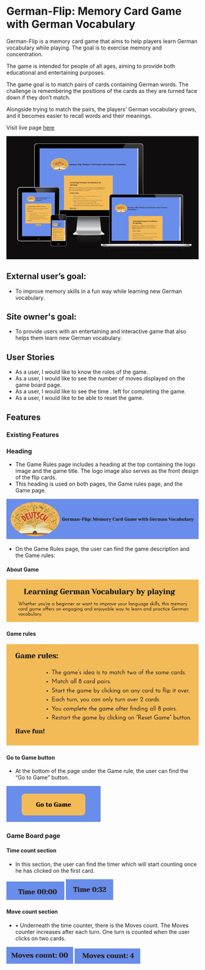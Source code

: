 
# German-Flip: Memory Card Game with German Vocabulary

German-Flip is a memory card game that aims to help players learn German vocabulary while playing. The goal is to exercise memory and concentration.

The game is intended for people of all ages, aiming to provide both educational and entertaining purposes. 

The game goal is to match pairs of cards containing German words. The challenge is remembering the positions of the cards as they are turned face down if they don’t match. 

Alongside trying to match the pairs, the players’ German vocabulary grows, and it becomes easier to recall words and their meanings. 

Visit live page [here](https://adrianastoi.github.io/german-flip/) 

![Responsive](https://github.com/AdrianaStoi/german-flip/blob/main/documentation/imagesreadme/i_am_responsive.png)


## External user’s goal:

<ul>
    <li>To improve memory skills in a fun way while learning new German vocabulary. </li>
</ul>

## Site owner's goal:

<ul>
    <li>To provide users with an entertaining and interactive game that also helps them learn new German vocabulary.  </li>
</ul>

## User Stories

<ul>
    <li>As a user, I would like to know the rules of the game.</li>
    <li>As a user, I would like to see the number of moves displayed on the game board page. </li>
    <li>As a user, I would like to see the time . left for completing the game. </li>
    <li>As a user, I would like to be able to reset the game. </li>
</ul>

## Features

### Existing Features

### Heading 

<ul>
  <li>The Game Rules page includes a heading at the top containing the logo image and the game title.  The logo image also serves as the front design of the flip cards. </li>
   <li>This heading is used on both pages, the Game rules page, and the Game page.</li>
</ul>

![Heading logo image and game name](https://github.com/AdrianaStoi/german-flip/blob/main/documentation/imagesreadme/logo_game_name_heading.png)

<ul>
  <li> On the Game Rules page, the user can find the game description and the Game rules: </li>
</ul>

#### About Game
![About Game](https://github.com/AdrianaStoi/german-flip/blob/main/documentation/imagesreadme/about_game_section.png)

#### Game rules

![Game rules](https://github.com/AdrianaStoi/german-flip/blob/main/documentation/imagesreadme/game_rules_section.png)


#### Go to Game button

<ul>
  <li>At the bottom of the page under the Game rule, the user can find the “Go to Game” button. </li>
</ul>

 ![Image Go to Game button](https://github.com/AdrianaStoi/german-flip/blob/main/documentation/imagesreadme/go_to_game_button.png)

 ### Game Board page

 #### Time count section

 <ul>
  <li>In this section, the user can find the timer which will start counting once he has clicked on the first card. </li>
</ul>

![time counter before click](https://github.com/AdrianaStoi/german-flip/blob/main/documentation/imagesreadme/time_counter.png)   ![time counter after click](https://github.com/AdrianaStoi/german-flip/blob/main/documentation/imagesreadme/time_counter_active.png)

 #### Move count section

<ul>
  <li>•	Underneath the time counter, there is the Moves count. The Moves counter increases after each turn. One turn is counted when the user clicks on two cards.</li>
</ul>

![move counter before click](https://github.com/AdrianaStoi/german-flip/blob/main/documentation/imagesreadme/moves_counter.png)   ![move counter after click](https://github.com/AdrianaStoi/german-flip/blob/main/documentation/imagesreadme/moves_counter_active.png)
